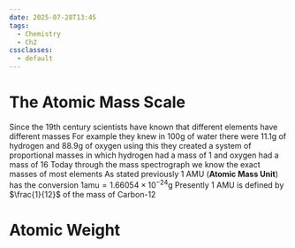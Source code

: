 ```yaml
---
date: 2025-07-28T13:45
tags:
  - Chemistry
  - Ch2
cssclasses:
  - default
---
```

# The Atomic Mass Scale
Since the 19th century scientists have known that different elements have different masses
For example they knew in 100g of water there were 11.1g of hydrogen and 88.9g of oxygen using this they created a system of proportional masses in which hydrogen had a mass of 1 and oxygen had a mass of 16
Today through the mass spectrograph we know the exact masses of most elements
As stated previously 1 AMU (**Atomic Mass Unit**) has the conversion $1\text{amu}=1.66054\times10^{-24}\text{g}$ 
Presently 1 AMU is defined by $\frac{1}{12}$ of the mass of Carbon-12

# Atomic Weight
